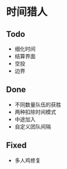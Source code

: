 # 时间猎人

## Todo
 - 细化时间
 - 结算界面
 - 空投
 - 边界



## Done
 - 不同数量队伍的获胜
 - 两种扣除时间模式 
 - 中途加入
 - 自定义团队间隔


## Fixed
 - 多人鸡修复